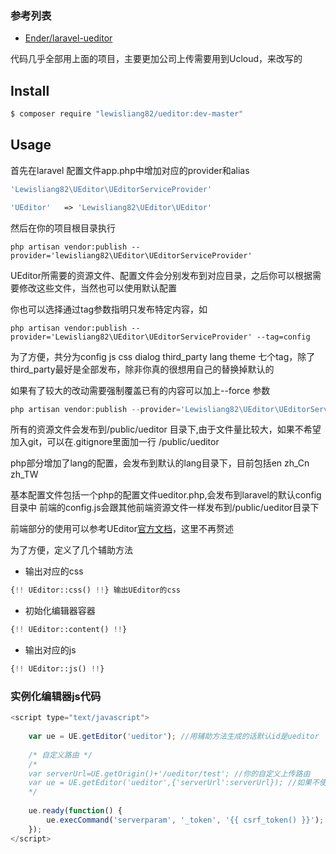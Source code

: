### 参考列表

- [Ender/laravel-ueditor](https://github.com/argb/laravel-ueditor)

代码几乎全部用上面的项目，主要更加公司上传需要用到Ucloud，来改写的


## Install

``` bash
$ composer require "lewisliang82/ueditor:dev-master"
```


## Usage

首先在laravel 配置文件app.php中增加对应的provider和alias

```php
'Lewisliang82\UEditor\UEditorServiceProvider'
```

```php
'UEditor'   => 'Lewisliang82\UEditor\UEditor'
```

然后在你的项目根目录执行

``` 
php artisan vendor:publish --provider='lewisliang82\UEditor\UEditorServiceProvider'
```

UEditor所需要的资源文件、配置文件会分别发布到对应目录，之后你可以根据需要修改这些文件，当然也可以使用默认配置

你也可以选择通过tag参数指明只发布特定内容，如

```
php artisan vendor:publish --provider='Lewisliang82\UEditor\UEditorServiceProvider' --tag=config
```

为了方便，共分为config js css dialog third_party lang theme 七个tag，除了third_party最好是全部发布，除非你真的很想用自己的替换掉默认的

如果有了较大的改动需要强制覆盖已有的内容可以加上--force 参数

```php
php artisan vendor:publish --provider='Lewisliang82\UEditor\UEditorServiceProvider' --force
```

所有的资源文件会发布到/public/ueditor 目录下,由于文件量比较大，如果不希望加入git，可以在.gitignore里面加一行 /public/ueditor

php部分增加了lang的配置，会发布到默认的lang目录下，目前包括en zh_Cn zh_TW

基本配置文件包括一个php的配置文件ueditor.php,会发布到laravel的默认config目录中
前端的config.js会跟其他前端资源文件一样发布到/public/ueditor目录下

前端部分的使用可以参考UEditor[官方文档](http://fex.baidu.com/ueditor/)，这里不再赘述

为了方便，定义了几个辅助方法

- 输出对应的css

```php
{!! UEditor::css() !!} 输出UEditor的css
```

- 初始化编辑器容器

```php
{!! UEditor::content() !!}
```

- 输出对应的js

```php
{!! UEditor::js() !!}
```

### 实例化编辑器js代码

```js
<script type="text/javascript">
    
    var ue = UE.getEditor('ueditor'); //用辅助方法生成的话默认id是ueditor
    
    /* 自定义路由 */
    /*
    var serverUrl=UE.getOrigin()+'/ueditor/test'; //你的自定义上传路由
    var ue = UE.getEditor('ueditor',{'serverUrl':serverUrl}); //如果不使用默认路由，就需要在初始化就设定这个值
    */
    
    ue.ready(function() {
        ue.execCommand('serverparam', '_token', '{{ csrf_token() }}');
    });
</script>
```
